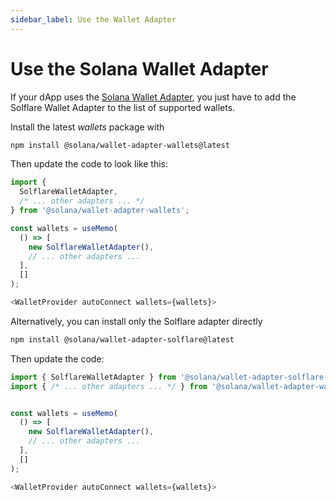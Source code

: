 ```yaml
---
sidebar_label: Use the Wallet Adapter
---
```


# Use the Solana Wallet Adapter

If your dApp uses the [Solana Wallet Adapter](https://github.com/solana-labs/wallet-adapter), you just have to add the Solflare Wallet Adapter to the list of supported wallets.

Install the latest *wallets* package with

```sh
npm install @solana/wallet-adapter-wallets@latest
```

Then update the code to look like this:

```javascript
import {
  SolflareWalletAdapter,
  /* ... other adapters ... */
} from '@solana/wallet-adapter-wallets';

const wallets = useMemo(
  () => [
    new SolflareWalletAdapter(),
    // ... other adapters ...
  ],
  []
);

<WalletProvider autoConnect wallets={wallets}>
```

Alternatively, you can install only the Solflare adapter directly

```sh
npm install @solana/wallet-adapter-solflare@latest
```

Then update the code:

```javascript
import { SolflareWalletAdapter } from '@solana/wallet-adapter-solflare';
import { /* ... other adapters ... */ } from '@solana/wallet-adapter-wallets';


const wallets = useMemo(
  () => [
    new SolflareWalletAdapter(),
    // ... other adapters ...
  ],
  []
);

<WalletProvider autoConnect wallets={wallets}>
```

